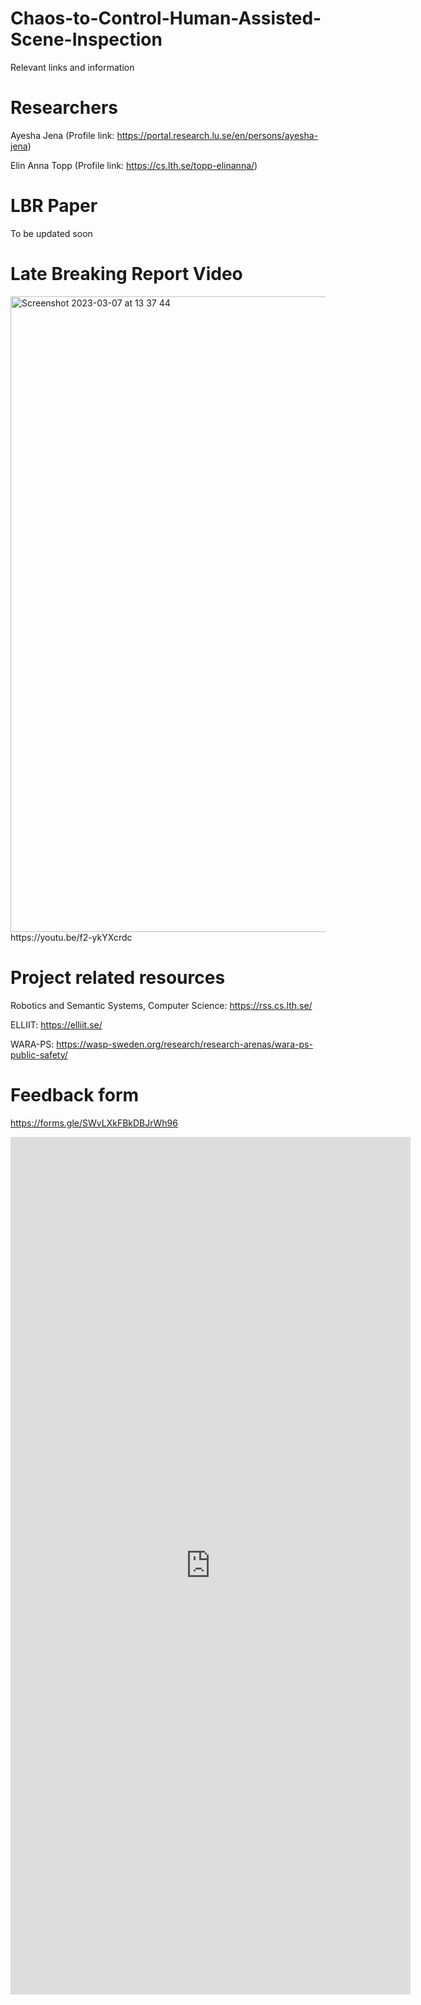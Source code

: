 # Chaos-to-Control-Human-Assisted-Scene-Inspection
Relevant links and information 

# Researchers 
Ayesha Jena (Profile link: https://portal.research.lu.se/en/persons/ayesha-jena) 

Elin Anna Topp (Profile link: https://cs.lth.se/topp-elinanna/)

# LBR Paper
To be updated soon

# Late Breaking Report Video

<img width="1017" alt="Screenshot 2023-03-07 at 13 37 44" src="https://user-images.githubusercontent.com/73538802/223436591-e44b3184-4618-4365-a326-a158513d395b.png">
https://youtu.be/f2-ykYXcrdc

# Project related resources
Robotics and Semantic Systems, Computer Science: https://rss.cs.lth.se/ 

ELLIIT: https://elliit.se/  

WARA-PS: https://wasp-sweden.org/research/research-arenas/wara-ps-public-safety/

# Feedback form
https://forms.gle/SWvLXkFBkDBJrWh96
<iframe src="https://docs.google.com/forms/d/e/1FAIpQLSfQjR1anMBSd6A88Ngew8sU-PtwRzcNK0ZsuD9_wrGA4snsMg/viewform?embedded=true" width="640" height="1372" frameborder="0" marginheight="0" marginwidth="0">Loading…</iframe>
